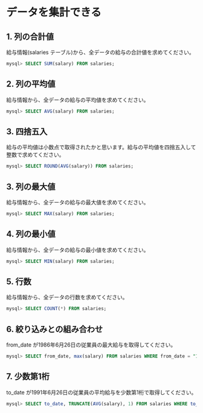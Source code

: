# データを集計できる

## 1. 列の合計値

給与情報(salaries テーブル)から、全データの給与の合計値を求めてください。

 ```sql
mysql> SELECT SUM(salary) FROM salaries;
 ```

## 2. 列の平均値

給与情報から、全データの給与の平均値を求めてください。

 ```sql
mysql> SELECT AVG(salary) FROM salaries;
 ```

## 3. 四捨五入

給与の平均値は小数点で取得されたかと思います。給与の平均値を四捨五入して整数で求めてください。

 ```sql
mysql> SELECT ROUND(AVG(salary)) FROM salaries;
 ```

## 3. 列の最大値

給与情報から、全データの給与の最大値を求めてください。

 ```sql
mysql> SELECT MAX(salary) FROM salaries;
 ```

## 4. 列の最小値

給与情報から、全データの給与の最小値を求めてください。

 ```sql
mysql> SELECT MIN(salary) FROM salaries;
 ```

## 5. 行数

給与情報から、全データの行数を求めてください。

 ```sql
mysql> SELECT COUNT(*) FROM salaries;
 ```

## 6. 絞り込みとの組み合わせ

from_date が1986年6月26日の従業員の最大給与を取得してください。

 ```sql
mysql> SELECT from_date, max(salary) FROM salaries WHERE from_date = "1986-06-26" GROUP BY from_date;
 ```

## 7. 少数第1桁

to_date が1991年6月26日の従業員の平均給与を少数第1桁で取得してください。

 ```sql
mysql> SELECT to_date, TRUNCATE(AVG(salary), 1) FROM salaries WHERE to_date = "1991-06-26" GROUP BY to_date;
 ```
